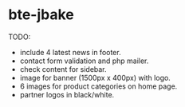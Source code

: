 # bte-jbake

TODO:
* include 4 latest news in footer.
* contact form validation and php mailer.
* check content for sidebar.
* image for banner (1500px x 400px) with logo.
* 6 images for product categories on home page.
* partner logos in black/white.
